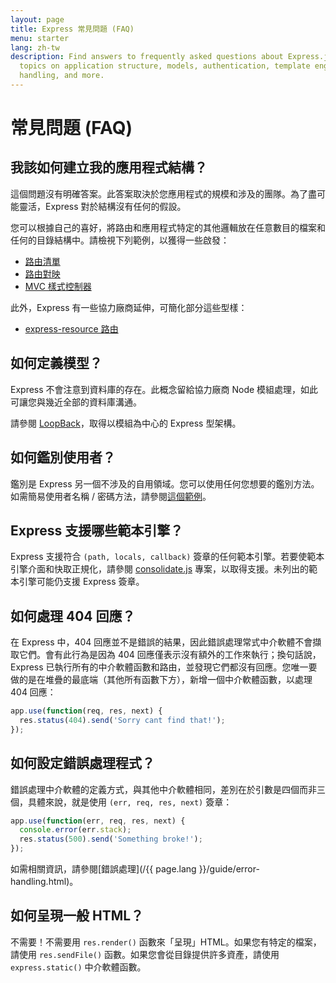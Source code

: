 ```yaml
---
layout: page
title: Express 常見問題 (FAQ)
menu: starter
lang: zh-tw
description: Find answers to frequently asked questions about Express.js, including
  topics on application structure, models, authentication, template engines, error
  handling, and more.
---
```


# 常見問題 (FAQ)

## 我該如何建立我的應用程式結構？

這個問題沒有明確答案。此答案取決於您應用程式的規模和涉及的團隊。為了盡可能靈活，Express 對於結構沒有任何的假設。

您可以根據自己的喜好，將路由和應用程式特定的其他邏輯放在任意數目的檔案和任何的目錄結構中。請檢視下列範例，以獲得一些啟發：

* [路由清單](https://github.com/expressjs/express/blob/4.13.1/examples/route-separation/index.js#L32-47)
* [路由對映](https://github.com/expressjs/express/blob/4.13.1/examples/route-map/index.js#L52-L66)
* [MVC 樣式控制器](https://github.com/expressjs/express/tree/master/examples/mvc)

此外，Express 有一些協力廠商延伸，可簡化部分這些型樣：

* [express-resource 路由](https://github.com/expressjs/express-resource)

## 如何定義模型？

Express 不會注意到資料庫的存在。此概念留給協力廠商 Node 模組處理，如此可讓您與幾近全部的資料庫溝通。

請參閱 [LoopBack](http://loopback.io)，取得以模組為中心的 Express 型架構。

## 如何鑑別使用者？

鑑別是 Express 另一個不涉及的自用領域。您可以使用任何您想要的鑑別方法。如需簡易使用者名稱 / 密碼方法，請參閱[這個範例](https://github.com/expressjs/express/tree/master/examples/auth)。


## Express 支援哪些範本引擎？

Express 支援符合 `(path, locals, callback)` 簽章的任何範本引擎。若要使範本引擎介面和快取正規化，請參閱 [consolidate.js](https://github.com/visionmedia/consolidate.js) 專案，以取得支援。未列出的範本引擎可能仍支援 Express 簽章。

## 如何處理 404 回應？

在 Express 中，404 回應並不是錯誤的結果，因此錯誤處理常式中介軟體不會擷取它們。會有此行為是因為 404 回應僅表示沒有額外的工作來執行；換句話說，Express 已執行所有的中介軟體函數和路由，並發現它們都沒有回應。您唯一要做的是在堆疊的最底端（其他所有函數下方），新增一個中介軟體函數，以處理 404 回應：

```js
app.use(function(req, res, next) {
  res.status(404).send('Sorry cant find that!');
});
```

## 如何設定錯誤處理程式？

錯誤處理中介軟體的定義方式，與其他中介軟體相同，差別在於引數是四個而非三個，具體來說，就是使用 `(err, req, res, next)` 簽章：

```js
app.use(function(err, req, res, next) {
  console.error(err.stack);
  res.status(500).send('Something broke!');
});
```

如需相關資訊，請參閱[錯誤處理](/{{ page.lang }}/guide/error-handling.html)。

## 如何呈現一般 HTML？

不需要！不需要用 `res.render()` 函數來「呈現」HTML。如果您有特定的檔案，請使用 `res.sendFile()` 函數。如果您會從目錄提供許多資產，請使用 `express.static()` 中介軟體函數。
